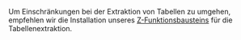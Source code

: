 Um Einschränkungen bei der Extraktion von Tabellen zu umgehen, empfehlen wir die Installation unseres [Z-Funktionsbausteins](../sap-customizing/funktionsbaustein-fuer-table-extraktion) für die Tabellenextraktion.
